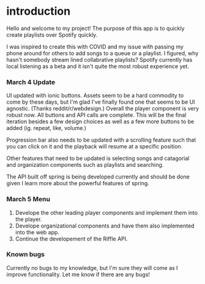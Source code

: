 
# introduction
Hello and welcome to my project!
The purpose of this app is to quickly create playlists over Spotify quickly.

I was inspired to create this with COVID and my issue with passing my phone around
for others to add songs to a queue or a playlist. I figured, why hasn't somebody stream
lined collabrative playlists? Spotify currently has local listening as a beta and it isn't
quite the most robust experience yet.

### March 4 Update

UI updated with ionic buttons. Assets seem to be a hard commodity to come by these days, but I'm glad I've finally found one that seems to be
UI agnostic. (Thanks reddit/r/webdesign.) Overall the player component is very robust now. All buttons and API calls are complete. This will be the final iteration besides a few design choices as well as a few more buttons to be added (ig. repeat, like, volume.) 

Progression bar also needs to be updated with a scrolling feature such that you can click on it and the playback will resume at a specific position.

Other features that need to be updated is selecting songs and catagorial and organization components such as playlists and searching. 

The API built off spring is being developed currently and should be done given I learn more about the powerful features of spring.

### March 5 Menu

1. Develope the other leading player components and implement them into the player.
2. Develope organizational components and have them also implemented into the web app.
3. Continue the developement of the Riffle API.

### Known bugs
Currently no bugs to my knowledge, but I'm sure they will come as I improve functionality. Let me know if there are any bugs!

